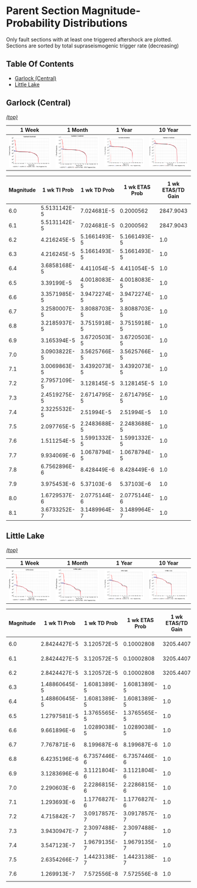 # Parent Section Magnitude-Probability Distributions

Only fault sections with at least one triggered aftershock are plotted. Sections are sorted by total supraseismogenic trigger rate (decreasing)

## Table Of Contents

* [Garlock (Central)](#garlock-central)
* [Little Lake](#little-lake)

## Garlock (Central)
*[(top)](#table-of-contents)*

| 1 Week | 1 Month | 1 Year | 10 Year |
|-----|-----|-----|-----|
| ![MPD](Garlock_Central_1wk.png) | ![MPD](Garlock_Central_1mo.png) | ![MPD](Garlock_Central_1yr.png) | ![MPD](Garlock_Central_10yr.png) |

| Magnitude | 1 wk TI Prob | 1 wk TD Prob | 1 wk ETAS Prob | 1 wk ETAS/TD Gain | 1 wk ETAS Triggered Only | 1 mo TI Prob | 1 mo TD Prob | 1 mo ETAS Prob | 1 mo ETAS/TD Gain | 1 mo ETAS Triggered Only | 1 yr TI Prob | 1 yr TD Prob | 1 yr ETAS Prob | 1 yr ETAS/TD Gain | 1 yr ETAS Triggered Only | 10 yr TI Prob | 10 yr TD Prob | 10 yr ETAS Prob | 10 yr ETAS/TD Gain | 10 yr ETAS Triggered Only |
|-----|-----|-----|-----|-----|-----|-----|-----|-----|-----|-----|-----|-----|-----|-----|-----|-----|-----|-----|-----|-----|
| 6.0 | 5.5131142E-5 | 7.024681E-5 | 0.2000562 | 2847.9043 | 0.2 | 2.3625491E-4 | 3.010234E-4 | 0.20024082 | 665.2002 | 0.2 | 0.0028726095 | 0.0036588663 | 0.2029271 | 55.46174 | 0.2 | 0.028357591 | 0.036079824 | 0.22886387 | 6.343264 | 0.2 |
| 6.1 | 5.5131142E-5 | 7.024681E-5 | 0.2000562 | 2847.9043 | 0.2 | 2.3625491E-4 | 3.010234E-4 | 0.20024082 | 665.2002 | 0.2 | 0.0028726095 | 0.0036588663 | 0.2029271 | 55.46174 | 0.2 | 0.028357591 | 0.036079824 | 0.22886387 | 6.343264 | 0.2 |
| 6.2 | 4.216245E-5 | 5.1661493E-5 | 5.1661493E-5 | 1.0 | 0.0 | 1.806837E-4 | 2.2138779E-4 | 2.2138779E-4 | 1.0 | 0.0 | 0.0021976046 | 0.0026920962 | 0.0026920962 | 1.0 | 0.0 | 0.021759989 | 0.026689773 | 0.026689773 | 1.0 | 0.0 |
| 6.3 | 4.216245E-5 | 5.1661493E-5 | 5.1661493E-5 | 1.0 | 0.0 | 1.806837E-4 | 2.2138779E-4 | 2.2138779E-4 | 1.0 | 0.0 | 0.0021976046 | 0.0026920962 | 0.0026920962 | 1.0 | 0.0 | 0.021759989 | 0.026689773 | 0.026689773 | 1.0 | 0.0 |
| 6.4 | 3.6858168E-5 | 4.411054E-5 | 4.411054E-5 | 1.0 | 0.0 | 1.5795401E-4 | 1.8903162E-4 | 1.8903162E-4 | 1.0 | 0.0 | 0.0019213937 | 0.002299056 | 0.002299056 | 1.0 | 0.0 | 0.019048655 | 0.02284894 | 0.02284894 | 1.0 | 0.0 |
| 6.5 | 3.39199E-5 | 4.0018083E-5 | 4.0018083E-5 | 1.0 | 0.0 | 1.453629E-4 | 1.7149492E-4 | 1.7149492E-4 | 1.0 | 0.0 | 0.0017683565 | 0.002085973 | 0.002085973 | 1.0 | 0.0 | 0.017543508 | 0.020759864 | 0.020759864 | 1.0 | 0.0 |
| 6.6 | 3.3571985E-5 | 3.9472274E-5 | 3.9472274E-5 | 1.0 | 0.0 | 1.4387199E-4 | 1.6915603E-4 | 1.6915603E-4 | 1.0 | 0.0 | 0.0017502342 | 0.0020575512 | 0.0020575512 | 1.0 | 0.0 | 0.017365133 | 0.020481179 | 0.020481179 | 1.0 | 0.0 |
| 6.7 | 3.2580007E-5 | 3.8088703E-5 | 3.8088703E-5 | 1.0 | 0.0 | 1.3962112E-4 | 1.632272E-4 | 1.632272E-4 | 1.0 | 0.0 | 0.0016985617 | 0.0019855013 | 0.0019855013 | 1.0 | 0.0 | 0.016856372 | 0.019773813 | 0.019773813 | 1.0 | 0.0 |
| 6.8 | 3.2185937E-5 | 3.7515918E-5 | 3.7515918E-5 | 1.0 | 0.0 | 1.3793244E-4 | 1.6077272E-4 | 1.6077272E-4 | 1.0 | 0.0 | 0.0016780337 | 0.001955672 | 0.001955672 | 1.0 | 0.0 | 0.016654192 | 0.019480614 | 0.019480614 | 1.0 | 0.0 |
| 6.9 | 3.165394E-5 | 3.6720503E-5 | 3.6720503E-5 | 1.0 | 0.0 | 1.3565269E-4 | 1.5736422E-4 | 1.5736422E-4 | 1.0 | 0.0 | 0.0016503202 | 0.001914247 | 0.001914247 | 1.0 | 0.0 | 0.01638118 | 0.019073246 | 0.019073246 | 1.0 | 0.0 |
| 7.0 | 3.0903822E-5 | 3.5625766E-5 | 3.5625766E-5 | 1.0 | 0.0 | 1.3243823E-4 | 1.5267303E-4 | 1.5267303E-4 | 1.0 | 0.0 | 0.0016112428 | 0.0018572307 | 0.0018572307 | 1.0 | 0.0 | 0.015996104 | 0.018512413 | 0.018512413 | 1.0 | 0.0 |
| 7.1 | 3.0069863E-5 | 3.4392073E-5 | 3.4392073E-5 | 1.0 | 0.0 | 1.2886449E-4 | 1.4738638E-4 | 1.4738638E-4 | 1.0 | 0.0 | 0.0015677959 | 0.0017929734 | 0.0017929734 | 1.0 | 0.0 | 0.01556781 | 0.017880075 | 0.017880075 | 1.0 | 0.0 |
| 7.2 | 2.7957109E-5 | 3.128145E-5 | 3.128145E-5 | 1.0 | 0.0 | 1.1981068E-4 | 1.340566E-4 | 1.340566E-4 | 1.0 | 0.0 | 0.0014577188 | 0.0016309366 | 0.0016309366 | 1.0 | 0.0 | 0.014481937 | 0.016283695 | 0.016283695 | 1.0 | 0.0 |
| 7.3 | 2.4519275E-5 | 2.6714795E-5 | 2.6714795E-5 | 1.0 | 0.0 | 1.0507837E-4 | 1.1448703E-4 | 1.1448703E-4 | 1.0 | 0.0 | 0.0012785783 | 0.001393003 | 0.001393003 | 1.0 | 0.0 | 0.012712469 | 0.013928054 | 0.013928054 | 1.0 | 0.0 |
| 7.4 | 2.3225532E-5 | 2.51994E-5 | 2.51994E-5 | 1.0 | 0.0 | 9.95342E-5 | 1.0799304E-4 | 1.0799304E-4 | 1.0 | 0.0 | 0.0012111551 | 0.0013140367 | 0.0013140367 | 1.0 | 0.0 | 0.012045753 | 0.013145725 | 0.013145725 | 1.0 | 0.0 |
| 7.5 | 2.097765E-5 | 2.2483688E-5 | 2.2483688E-5 | 1.0 | 0.0 | 8.9901114E-5 | 9.635517E-5 | 9.635517E-5 | 1.0 | 0.0 | 0.0010939965 | 0.0011725046 | 0.0011725046 | 1.0 | 0.0 | 0.010886264 | 0.011740365 | 0.011740365 | 1.0 | 0.0 |
| 7.6 | 1.511254E-5 | 1.5991332E-5 | 1.5991332E-5 | 1.0 | 0.0 | 6.476642E-5 | 6.853253E-5 | 6.853253E-5 | 1.0 | 0.0 | 7.882459E-4 | 8.3407195E-4 | 8.3407195E-4 | 1.0 | 0.0 | 0.007854558 | 0.008383559 | 0.008383559 | 1.0 | 0.0 |
| 7.7 | 9.934069E-6 | 1.0678794E-5 | 1.0678794E-5 | 1.0 | 0.0 | 4.2573887E-5 | 4.5765457E-5 | 4.5765457E-5 | 1.0 | 0.0 | 5.182138E-4 | 5.570524E-4 | 5.570524E-4 | 1.0 | 0.0 | 0.00517007 | 0.005627684 | 0.005627684 | 1.0 | 0.0 |
| 7.8 | 6.7562896E-6 | 8.428449E-6 | 8.428449E-6 | 1.0 | 0.0 | 2.8955206E-5 | 3.6121426E-5 | 3.6121426E-5 | 1.0 | 0.0 | 3.5247262E-4 | 4.3968976E-4 | 4.3968976E-4 | 1.0 | 0.0 | 0.0035191406 | 0.004446654 | 0.004446654 | 1.0 | 0.0 |
| 7.9 | 3.975453E-6 | 5.37103E-6 | 5.37103E-6 | 1.0 | 0.0 | 1.7037546E-5 | 2.3018498E-5 | 2.3018498E-5 | 1.0 | 0.0 | 2.0741238E-4 | 2.8021427E-4 | 2.8021427E-4 | 1.0 | 0.0 | 0.002072189 | 0.0028336283 | 0.0028336283 | 1.0 | 0.0 |
| 8.0 | 1.6729537E-6 | 2.0775144E-6 | 2.0775144E-6 | 1.0 | 0.0 | 7.169782E-6 | 8.903603E-6 | 8.903603E-6 | 1.0 | 0.0 | 8.7288594E-5 | 1.0839601E-4 | 1.0839601E-4 | 1.0 | 0.0 | 8.7254314E-4 | 0.0010969337 | 0.0010969337 | 1.0 | 0.0 |
| 8.1 | 3.6733252E-7 | 3.1489964E-7 | 3.1489964E-7 | 1.0 | 0.0 | 1.5742813E-6 | 1.3495693E-6 | 1.3495693E-6 | 1.0 | 0.0 | 1.9166706E-5 | 1.6430899E-5 | 1.6430899E-5 | 1.0 | 0.0 | 1.9165053E-4 | 1.6638759E-4 | 1.6638759E-4 | 1.0 | 0.0 |

## Little Lake
*[(top)](#table-of-contents)*

| 1 Week | 1 Month | 1 Year | 10 Year |
|-----|-----|-----|-----|
| ![MPD](Little_Lake_1wk.png) | ![MPD](Little_Lake_1mo.png) | ![MPD](Little_Lake_1yr.png) | ![MPD](Little_Lake_10yr.png) |

| Magnitude | 1 wk TI Prob | 1 wk TD Prob | 1 wk ETAS Prob | 1 wk ETAS/TD Gain | 1 wk ETAS Triggered Only | 1 mo TI Prob | 1 mo TD Prob | 1 mo ETAS Prob | 1 mo ETAS/TD Gain | 1 mo ETAS Triggered Only | 1 yr TI Prob | 1 yr TD Prob | 1 yr ETAS Prob | 1 yr ETAS/TD Gain | 1 yr ETAS Triggered Only | 10 yr TI Prob | 10 yr TD Prob | 10 yr ETAS Prob | 10 yr ETAS/TD Gain | 10 yr ETAS Triggered Only |
|-----|-----|-----|-----|-----|-----|-----|-----|-----|-----|-----|-----|-----|-----|-----|-----|-----|-----|-----|-----|-----|
| 6.0 | 2.8424427E-5 | 3.120572E-5 | 0.10002808 | 3205.4407 | 0.1 | 1.2181328E-4 | 1.337327E-4 | 0.10012036 | 748.6603 | 0.1 | 0.0014820677 | 0.0016271127 | 0.1014644 | 62.358555 | 0.1 | 0.014722223 | 0.016165402 | 0.11454886 | 7.0860515 | 0.1 |
| 6.1 | 2.8424427E-5 | 3.120572E-5 | 0.10002808 | 3205.4407 | 0.1 | 1.2181328E-4 | 1.337327E-4 | 0.10012036 | 748.6603 | 0.1 | 0.0014820677 | 0.0016271127 | 0.1014644 | 62.358555 | 0.1 | 0.014722223 | 0.016165402 | 0.11454886 | 7.0860515 | 0.1 |
| 6.2 | 2.8424427E-5 | 3.120572E-5 | 0.10002808 | 3205.4407 | 0.1 | 1.2181328E-4 | 1.337327E-4 | 0.10012036 | 748.6603 | 0.1 | 0.0014820677 | 0.0016271127 | 0.1014644 | 62.358555 | 0.1 | 0.014722223 | 0.016165402 | 0.11454886 | 7.0860515 | 0.1 |
| 6.3 | 1.48860645E-5 | 1.6081389E-5 | 1.6081389E-5 | 1.0 | 0.0 | 6.379586E-5 | 6.8918576E-5 | 6.8918576E-5 | 1.0 | 0.0 | 7.7643775E-4 | 8.3878887E-4 | 8.3878887E-4 | 1.0 | 0.0 | 0.007737305 | 0.008359048 | 0.008359048 | 1.0 | 0.0 |
| 6.4 | 1.48860645E-5 | 1.6081389E-5 | 1.6081389E-5 | 1.0 | 0.0 | 6.379586E-5 | 6.8918576E-5 | 6.8918576E-5 | 1.0 | 0.0 | 7.7643775E-4 | 8.3878887E-4 | 8.3878887E-4 | 1.0 | 0.0 | 0.007737305 | 0.008359048 | 0.008359048 | 1.0 | 0.0 |
| 6.5 | 1.2797581E-5 | 1.3765565E-5 | 1.3765565E-5 | 1.0 | 0.0 | 5.4845623E-5 | 5.899409E-5 | 5.899409E-5 | 1.0 | 0.0 | 6.675408E-4 | 7.18042E-4 | 7.18042E-4 | 1.0 | 0.0 | 0.006655392 | 0.00715977 | 0.00715977 | 1.0 | 0.0 |
| 6.6 | 9.661896E-6 | 1.0289038E-5 | 1.0289038E-5 | 1.0 | 0.0 | 4.1407468E-5 | 4.409522E-5 | 4.409522E-5 | 1.0 | 0.0 | 5.040193E-4 | 5.367433E-4 | 5.367433E-4 | 1.0 | 0.0 | 0.005028777 | 0.0053560743 | 0.0053560743 | 1.0 | 0.0 |
| 6.7 | 7.767871E-6 | 8.199687E-6 | 8.199687E-6 | 1.0 | 0.0 | 3.329045E-5 | 3.5141118E-5 | 3.5141118E-5 | 1.0 | 0.0 | 4.0523586E-4 | 4.2777284E-4 | 4.2777284E-4 | 1.0 | 0.0 | 0.004044977 | 0.004270846 | 0.004270846 | 1.0 | 0.0 |
| 6.8 | 6.4235196E-6 | 6.7357446E-6 | 6.7357446E-6 | 1.0 | 0.0 | 2.752908E-5 | 2.8867229E-5 | 2.8867229E-5 | 1.0 | 0.0 | 3.35115E-4 | 3.5141467E-4 | 3.5141467E-4 | 1.0 | 0.0 | 0.003346101 | 0.00350985 | 0.00350985 | 1.0 | 0.0 |
| 6.9 | 3.1283696E-6 | 3.1121804E-6 | 3.1121804E-6 | 1.0 | 0.0 | 1.3407229E-5 | 1.3337856E-5 | 1.3337856E-5 | 1.0 | 0.0 | 1.6322079E-4 | 1.6237781E-4 | 1.6237781E-4 | 1.0 | 0.0 | 0.0016310095 | 0.00162274 | 0.00162274 | 1.0 | 0.0 |
| 7.0 | 2.290603E-6 | 2.2286815E-6 | 2.2286815E-6 | 1.0 | 0.0 | 9.816834E-6 | 9.551463E-6 | 9.551463E-6 | 1.0 | 0.0 | 1.19513395E-4 | 1.162839E-4 | 1.162839E-4 | 1.0 | 0.0 | 0.0011944914 | 0.0011623327 | 0.0011623327 | 1.0 | 0.0 |
| 7.1 | 1.293693E-6 | 1.1776827E-6 | 1.1776827E-6 | 1.0 | 0.0 | 5.5443866E-6 | 5.0472063E-6 | 5.0472063E-6 | 1.0 | 0.0 | 6.750081E-5 | 6.14487E-5 | 6.14487E-5 | 1.0 | 0.0 | 6.7480316E-4 | 6.143856E-4 | 6.143856E-4 | 1.0 | 0.0 |
| 7.2 | 4.715842E-7 | 3.0917857E-7 | 3.0917857E-7 | 1.0 | 0.0 | 2.0210737E-6 | 1.3250503E-6 | 1.3250503E-6 | 1.0 | 0.0 | 2.4606294E-5 | 1.6132375E-5 | 1.6132375E-5 | 1.0 | 0.0 | 2.460357E-4 | 1.6131258E-4 | 1.6131258E-4 | 1.0 | 0.0 |
| 7.3 | 3.9430947E-7 | 2.3097488E-7 | 2.3097488E-7 | 1.0 | 0.0 | 1.6898966E-6 | 9.89892E-7 | 9.89892E-7 | 1.0 | 0.0 | 2.0574296E-5 | 1.2051869E-5 | 1.2051869E-5 | 1.0 | 0.0 | 2.0572392E-4 | 1.20512224E-4 | 1.20512224E-4 | 1.0 | 0.0 |
| 7.4 | 3.547123E-7 | 1.9679135E-7 | 1.9679135E-7 | 1.0 | 0.0 | 1.5201948E-6 | 8.4339126E-7 | 8.4339126E-7 | 1.0 | 0.0 | 1.8508214E-5 | 1.0268241E-5 | 1.0268241E-5 | 1.0 | 0.0 | 1.8506673E-4 | 1.02677724E-4 | 1.02677724E-4 | 1.0 | 0.0 |
| 7.5 | 2.6354266E-7 | 1.4423138E-7 | 1.4423138E-7 | 1.0 | 0.0 | 1.129468E-6 | 6.181344E-7 | 6.181344E-7 | 1.0 | 0.0 | 1.3751187E-5 | 7.5257603E-6 | 7.5257603E-6 | 1.0 | 0.0 | 1.3750336E-4 | 7.5255106E-5 | 7.5255106E-5 | 1.0 | 0.0 |
| 7.6 | 1.269913E-7 | 7.572556E-8 | 7.572556E-8 | 1.0 | 0.0 | 5.4424834E-7 | 3.245381E-7 | 3.245381E-7 | 1.0 | 0.0 | 6.6262032E-6 | 3.9512443E-6 | 3.9512443E-6 | 1.0 | 0.0 | 6.626006E-5 | 3.9511775E-5 | 3.9511775E-5 | 1.0 | 0.0 |

